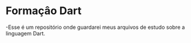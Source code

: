 # Formaçâo Dart

-Esse é um repositório onde guardarei meus arquivos de estudo sobre a linguagem Dart.
